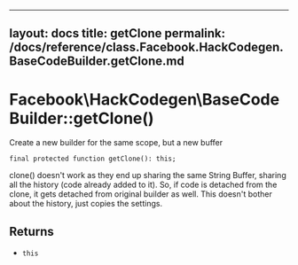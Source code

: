 
***

layout: docs
title: getClone
permalink: /docs/reference/class.Facebook.HackCodegen.BaseCodeBuilder.getClone.md
---







# Facebook\\HackCodegen\\BaseCodeBuilder::getClone()




Create a new builder for the same scope, but a new buffer




``` Hack
final protected function getClone(): this;
```




clone() doesn't work as they end up sharing the same String Buffer, sharing
all the history (code already added to it).
So, if code is detached from the clone, it gets detached from original
builder as well.
This doesn't bother about the history, just copies the settings.




## Returns




- ` this `